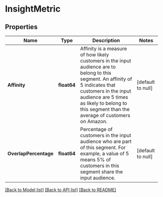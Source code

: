 # InsightMetric

## Properties
Name | Type | Description | Notes
------------ | ------------- | ------------- | -------------
**Affinity** | **float64** | Affinity is a measure of how likely customers in the input audience are to belong to this segment. An                     affinity of 5 indicates that customers in the input audience are 5 times as likely to belong to this                     segment than the average of customers on Amazon. | [default to null]
**OverlapPercentage** | **float64** | Percentage of customers in the input audience who are part of this segment. For example, a value of 5                     means 5% of customers in this segment share the input audience. | [default to null]

[[Back to Model list]](../README.md#documentation-for-models) [[Back to API list]](../README.md#documentation-for-api-endpoints) [[Back to README]](../README.md)


